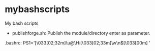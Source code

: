 # mybashscripts
My bash scripts

  - publishforge.sh: Publish the module/directory enter as parameter.

.bashrc: 
PS1='\[\033[02;32m\]\u@\H:\[\033[02;33m\]\w\n\$\[\033[00m\] '
